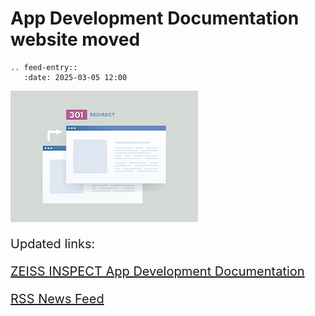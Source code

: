 # App Development Documentation website moved

```{eval-rst}
.. feed-entry::
   :date: 2025-03-05 12:00
```
![Redirection](assets/AdobeStock_511820998.png)

<p style="font-size:20px; ">Updated links:</p>

<a href="https://zeiss.github.io/zeiss-inspect-app-api/"><p style="font-size:20px;"><i class="fa fa-external-link-square" aria-hidden="true"></i> ZEISS INSPECT App Development Documentation</p></a> 

<a href="https://zeiss.github.io/zeiss-inspect-app-api/2025/index.rss"><p style="font-size:20px;"><i class="fa fa-rss-square" aria-hidden="true"></i> RSS News Feed</p></a>
